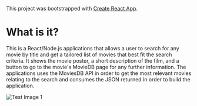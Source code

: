 This project was bootstrapped with [Create React App](https://github.com/facebook/create-react-app).

# What is it?

This is a React/Node.js applications that allows a user to search for any movie by title and get a tailored list of movies that best fit the search criteria. 
It shows the movie poster, a short description of the film, and a button to go to the movie's MovieDB page for any further information. The applications uses the MoviesDB API in order to get the most relevant movies relating to the search and consumes the JSON returned in order to build the application.

![Test Image 1](master/images/mine.png)
